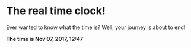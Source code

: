 # The real time clock!

Ever wanted to know what the time is? Well, your journey is about to end!

**The time is Nov 07, 2017, 12:47**